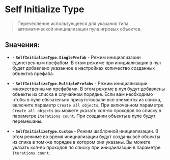# Self Initialize Type

> Перечесление используещееся для указания типа автоматической инициализации пула игровых объектов.

## Значения:

- **-** **`SelfInitializeType.SinglePrefab`** - Режим инициализации единственным префабом. 
В этом режиме при инициализации в пул будет добавлено указанное в настройках количество созданных объектов префаба.
 

- **-** **`SelfInitializeType.MultiplePrefabs`** - 
Режим инициализации множественными префабами. В этом режиме в пул будут добавлены объекты из списка в случайном порядке. 
Если вам необходимо чтобы в пуле обязательно присутствовали все элементы из списка, включите параметр `Create all objects`. 
При включенном параметре `Create all objects` вы можете указать кол-во проходов по списку в параметре `Iterations count`. 
При создании объекты в пуле будут перемешаны.


- **-** **`SelfInitializeType.Custom`** - Режим шаблонной инициализации. 
В этом режиме во время инициализации будут созданы всё объекты из спика в том-же порядке в котором они указаны. 
Вы можете указать кол-во проходов по списку при иницаилазции в параметре `Iterations count`.





